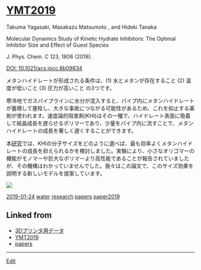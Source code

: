 # [YMT2019](YMT2019)

Takuma Yagasaki, Masakazu Matsumoto , and Hideki Tanaka

Molecular Dynamics Study of Kinetic Hydrate Inhibitors: The Optimal Inhibitor Size and Effect of Guest Species

J. Phys. Chem. C 123, 1806 (2019).

[DOI: 10.1021/acs.jpcc.8b09834](http://doi.org/10.1021/acs.jpcc.8b09834)



メタンハイドレートが形成される条件は、(1) 水とメタンが存在すること (2) 温度が低いこと (3) 圧力が高いこと の3つです。

寒冷地でガスパイプラインに水分が混入すると、パイプ内にメタンハイドレートが蓄積して塞栓し、大きな事故につながる可能性があるため、これを抑止する薬剤が使われます。速度論的阻害剤(KHI)はその一種で、ハイドレート表面に吸着して結晶成長を遅らせるポリマーであり、少量をパイプ内に流すことで、メタンハイドレートの成長を著しく遅くすることができます。

本[研究](研究)では、KHIの分子サイズをどのように選べば、最も効率よくメタンハイドレートの成長を抑えられるかを検討しました。実験により、小さなオリゴマーの機能がモノマーや巨大なポリマーより高性能であることが報告されていましたが、その機構はわかっていませんでした。我々はこの論文で、このサイズ効果を説明する新しいモデルを提案しています。



![](https://i.gyazo.com/8696b7b4872954763ebe02dd1ca122db.png)



[2019-01-24](2019-01-24) [water](water) [research](research) [papers](papers) [paper2019](paper2019) 


## Linked from

* [3Dプリンタ用データ](3Dプリンタ用データ.md)
* [YMT2019](YMT2019.md)
* [papers](papers.md)


----
[Edit](https://github.com/vitroid/vitroid.github.io/edit/master/MD/YMT2019.md)
